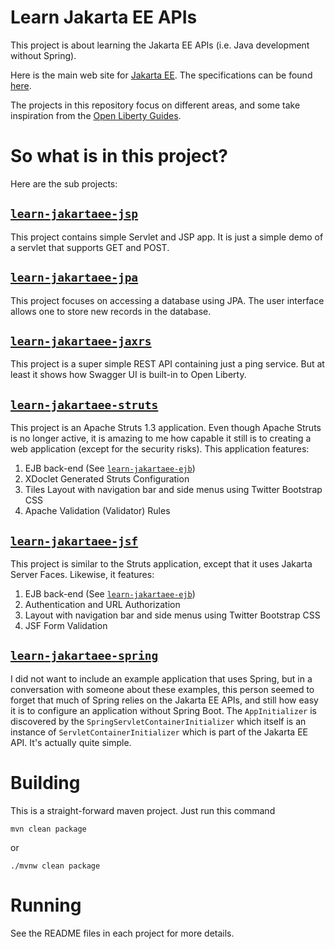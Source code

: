 Learn Jakarta EE APIs
=====================

This project is about learning the Jakarta EE APIs (i.e. Java development without Spring).

Here is the main web site for [Jakarta EE](https://jakarta.ee/). The specifications 
can be found [here](https://jakarta.ee/specifications/).

The projects in this repository focus on different areas, and some take inspiration
from the [Open Liberty Guides](https://openliberty.io/guides/).

So what is in this project?
===========================

Here are the sub projects:

## [`learn-jakartaee-jsp`](./learn-jakartaee-jsp)

This project contains simple Servlet and JSP app. It is just a simple demo of a servlet 
that supports GET and POST.

## [`learn-jakartaee-jpa`](./learn-jakartaee-jpa)

This project focuses on accessing a database using JPA. The user interface allows one 
to store new records in the database.

## [`learn-jakartaee-jaxrs`](./learn-jakartaee-jaxrs)

This project is a super simple REST API containing just a ping service. But at least 
it shows how Swagger UI is built-in to Open Liberty.

## [`learn-jakartaee-struts`](./learn-jakartaee-struts)

This project is an Apache Struts 1.3 application. Even though Apache Struts is no longer 
active, it is amazing to me how capable it still is to creating a web application (except
for the security risks). This application features:

1. EJB back-end (See [`learn-jakartaee-ejb`](./learn-jakartaee-ejb))
2. XDoclet Generated Struts Configuration
3. Tiles Layout with navigation bar and side menus using Twitter Bootstrap CSS
4. Apache Validation (Validator) Rules

## [`learn-jakartaee-jsf`](./learn-jakartaee-jsf)

This project is similar to the Struts application, except that it uses Jakarta Server 
Faces. Likewise, it features:

1. EJB back-end (See [`learn-jakartaee-ejb`](./learn-jakartaee-ejb))
2. Authentication and URL Authorization
3. Layout with navigation bar and side menus using Twitter Bootstrap CSS
4. JSF Form Validation

## [`learn-jakartaee-spring`](./learn-jakartaee-spring)

I did not want to include an example application that uses Spring, but in a conversation 
with someone about these examples, this person seemed to forget that much of Spring relies 
on the Jakarta EE APIs, and still how easy it is to configure an application without 
Spring Boot. The `AppInitializer` is discovered by the `SpringServletContainerInitializer`
which itself is an instance of `ServletContainerInitializer` which is part of the Jakarta 
EE API. It's actually quite simple.

Building
========

This is a straight-forward maven project. Just run this command

```
mvn clean package
```

or

```
./mvnw clean package
```

Running
=======

See the README files in each project for more details.

